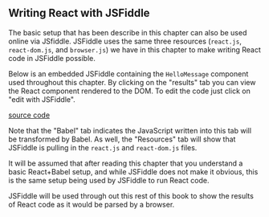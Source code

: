 ## Writing React with JSFiddle

The basic setup that has been describe in this chapter can also be used online via JSfiddle. JSFiddle uses the same three resources (`react.js`, `react-dom.js`, and `browser.js`) we have in this chapter to make writing React code in JSFiddle possible.

Below is an embedded JSFiddle containing the `HelloMessage` component used throughout this chapter. By clicking on the "results" tab you can view the React component rendered to the DOM. To edit the code just click on "edit with JSFiddle".

[source code](https://jsfiddle.net/bvpe4j39/#height=600)

Note that the "Babel" tab indicates the JavaScript written into this tab will be transformed by Babel. As well, the "Resources" tab will show that JSFiddle is pulling in the `react.js` and `react-dom.js` files.

It will be assumed that after reading this chapter that you understand a basic React+Babel setup, and while JSFiddle does not make it obvious, this is the same setup being used by JSFiddle to run React code.

JSFiddle will be used through out this rest of this book to show the results of React code as it would be parsed by a browser.